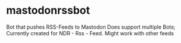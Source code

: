 # mastodonrssbot
Bot that pushes RSS-Feeds to Mastodon
Does support multiple Bots; Currently created for NDR - Rss - Feed. Might work with other feeds
